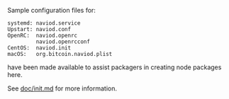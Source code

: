 Sample configuration files for:
```
systemd: naviod.service
Upstart: naviod.conf
OpenRC:  naviod.openrc
         naviod.openrcconf
CentOS:  naviod.init
macOS:   org.bitcoin.naviod.plist
```
have been made available to assist packagers in creating node packages here.

See [doc/init.md](../../doc/init.md) for more information.
